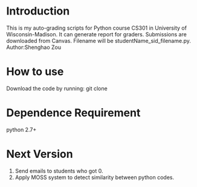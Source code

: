 # Introduction
This is my auto-grading scripts for Python course CS301 in University of Wisconsin-Madison. It can generate report for graders. Submissions are downloaded from Canvas. Filename will be studentName\_sid\_filename.py.
Author:Shenghao Zou

# How to use
Download the code by running:
git clone 

# Dependence Requirement
python 2.7+

# Next Version
1. Send emails to students who got 0.
2. Apply MOSS system to detect similarity between python codes.
